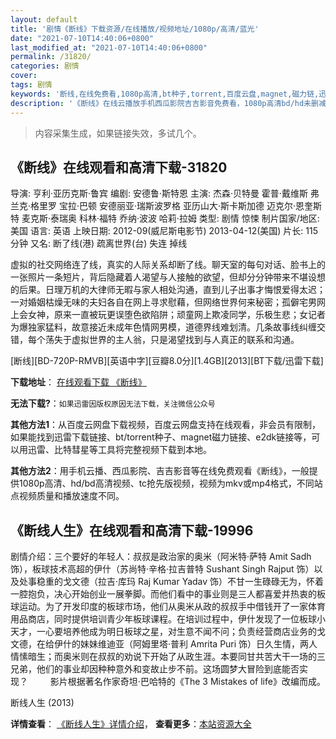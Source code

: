 ```yaml
---
layout: default
title: '剧情《断线》下载资源/在线播放/视频地址/1080p/高清/蓝光'
date: "2021-07-10T14:40:06+0800"
last_modified_at: "2021-07-10T14:40:06+0800"
permalink: /31820/
categories: 剧情
cover:
tags: 剧情
keywords: '断线,在线免费看,1080p高清,bt种子,torrent,百度云盘,magnet,磁力链,迅雷下载资源'
description: '《断线》在线云播放手机西瓜影院吉吉影音免费看，1080p高清bd/hd未删减完整版和tc抢先枪版，mkv/mp4格式，附带bt/torrent种子、magnet/磁力链、百度云盘、网盘资源迅雷下载链接'
---
```


>内容采集生成，如果链接失效，多试几个。


## 《断线》在线观看和高清下载-31820

导演: 亨利·亚历克斯·鲁宾 编剧: 安德鲁·斯特恩 主演: 杰森·贝特曼 霍普·戴维斯 弗兰克·格里罗 宝拉·巴顿 安德丽亚·瑞斯波罗格 亚历山大·斯卡斯加德 迈克尔·恩奎斯特 麦克斯·泰瑞奥 科林·福特 乔纳·波波 哈莉·拉姆 类型: 剧情 惊悚 制片国家/地区: 美国 语言: 英语 上映日期: 2012-09(威尼斯电影节) 2013-04-12(美国) 片长: 115分钟 又名: 断了线(港) 疏离世界(台) 失连 掉线

虚拟的社交网络连了线，真实的人际关系却断了线。聊天室的每句对话、脸书上的一张照片一条短片，背后隐藏着人渴望与人接触的欲望，但却分分钟带来不堪设想的后果。日理万机的大律师无暇与家人相处沟通，直到儿子出事才悔恨爱得太迟；一对婚姻枯燥无味的夫妇各自在网上寻求慰藉，但网络世界何来秘密；孤僻宅男网上会女神，原来一直被玩更误堕色欲陷阱；顽童网上欺凌同学，乐极生悲；女记者为爆独家猛料，故意接近未成年色情网男模，道德界线难划清。几条故事线纠缠交错，每个荡失于虚拟世界的主人翁，只是渴望找到与人真正的联系和沟通。


[断线][BD-720P-RMVB][英语中字][豆瓣8.0分][1.4GB][2013][BT下载/迅雷下载]

**下载地址**： [在线观看下载 《断线》](https://www.btdx8.com/torrent/disconnect_2013.html) 


**无法下载?**：`如果迅雷因版权原因无法下载，关注微信公众号 `

**其他方法1**：从百度云网盘下载视频，百度云网盘支持在线观看，非会员有限制，如果能找到迅雷下载链接、bt/torrent种子、magnet磁力链接、e2dk链接等，可以用迅雷、比特彗星等工具将完整视频下载到本地。

**其他方法2**：用手机云播、西瓜影院、吉吉影音等在线免费观看《断线》，一般提供1080p高清、hd/bd高清视频、tc抢先版视频，视频为mkv或mp4格式，不同站点视频质量和播放速度不同。


## 《断线人生》在线观看和高清下载-19996

剧情介绍：三个要好的年轻人：叔叔是政治家的奥米（阿米特·萨特 Amit Sadh 饰），板球技术高超的伊什（苏尚特·辛格·拉吉普特 Sushant Singh Rajput 饰）以及处事稳重的戈文德（拉吉·库玛 Raj Kumar Yadav 饰）不甘一生碌碌无为，怀着一腔抱负，决心开始创业一展拳脚。而他们看中的事业则是三人都喜爱并热衷的板球运动。为了开发印度的板球市场，他们从奥米从政的叔叔手中借钱开了一家体育用品商店，同时提供培训青少年板球课程。在培训过程中，伊什发现了一位板球小天才，一心要培养他成为明日板球之星，对生意不闻不问；负责经营商店业务的戈文德，在给伊什的妹妹维迪亚（阿姆里塔·普利 Amrita Puri 饰）日久生情，两人情愫暗生；而奥米则在叔叔的劝说下开始了从政生涯。本要同甘共苦大干一场的三兄弟，他们的事业却因种种意外和变故止步不前。这场圆梦大冒险到底能否实现？  　　影片根据著名作家奇坦·巴哈特的《The 3 Mistakes of life》改编而成。


断线人生 (2013)

**详情查看**： [《断线人生》详情介绍](/movie/19996/)， **查看更多**：[本站资源大全](/movie/t/all/)

